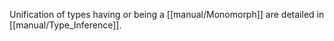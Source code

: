Unification of types having or being a [[manual/Monomorph]] are detailed in [[manual/Type_Inference]].
